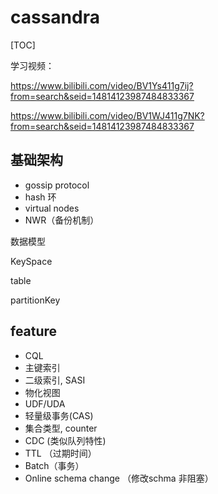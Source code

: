 # cassandra

[TOC]

学习视频：

https://www.bilibili.com/video/BV1Ys411g7ij?from=search&seid=14814123987484833367

https://www.bilibili.com/video/BV1WJ411g7NK?from=search&seid=14814123987484833367



## 基础架构

- gossip protocol
- hash 环
- virtual  nodes
- NWR（备份机制）

数据模型

KeySpace

table

partitionKey



## feature

- CQL
- 主键索引
- 二级索引, SASI
- 物化视图
- UDF/UDA
- 轻量级事务(CAS)
- 集合类型, counter
- CDC  (类似队列特性)
- TTL  （过期时间）
- Batch（事务）
- Online schema change  （修改schma 非阻塞）













